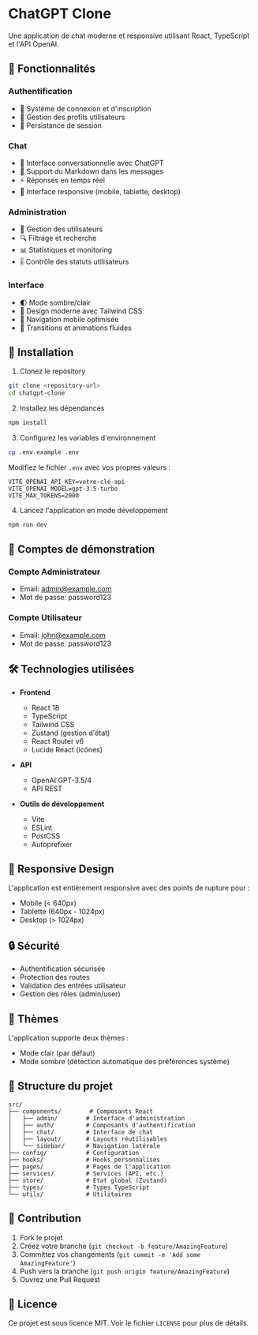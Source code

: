 # ChatGPT Clone

Une application de chat moderne et responsive utilisant React, TypeScript et l'API OpenAI.

## 🌟 Fonctionnalités

### Authentification
- 🔐 Système de connexion et d'inscription
- 👤 Gestion des profils utilisateurs
- 🔄 Persistance de session

### Chat
- 💬 Interface conversationnelle avec ChatGPT
- 📝 Support du Markdown dans les messages
- ⚡ Réponses en temps réel
- 📱 Interface responsive (mobile, tablette, desktop)

### Administration
- 👥 Gestion des utilisateurs
- 🔍 Filtrage et recherche
- 📊 Statistiques et monitoring
- 🎚️ Contrôle des statuts utilisateurs

### Interface
- 🌓 Mode sombre/clair
- 🎨 Design moderne avec Tailwind CSS
- 📱 Navigation mobile optimisée
- 🔄 Transitions et animations fluides

## 🚀 Installation

1. Clonez le repository
```bash
git clone <repository-url>
cd chatgpt-clone
```

2. Installez les dépendances
```bash
npm install
```

3. Configurez les variables d'environnement
```bash
cp .env.example .env
```
Modifiez le fichier `.env` avec vos propres valeurs :
```env
VITE_OPENAI_API_KEY=votre-clé-api
VITE_OPENAI_MODEL=gpt-3.5-turbo
VITE_MAX_TOKENS=2000
```

4. Lancez l'application en mode développement
```bash
npm run dev
```

## 🔑 Comptes de démonstration

### Compte Administrateur
- Email: admin@example.com
- Mot de passe: password123

### Compte Utilisateur
- Email: john@example.com
- Mot de passe: password123

## 🛠️ Technologies utilisées

- **Frontend**
  - React 18
  - TypeScript
  - Tailwind CSS
  - Zustand (gestion d'état)
  - React Router v6
  - Lucide React (icônes)

- **API**
  - OpenAI GPT-3.5/4
  - API REST

- **Outils de développement**
  - Vite
  - ESLint
  - PostCSS
  - Autoprefixer

## 📱 Responsive Design

L'application est entièrement responsive avec des points de rupture pour :
- Mobile (< 640px)
- Tablette (640px - 1024px)
- Desktop (> 1024px)

## 🔒 Sécurité

- Authentification sécurisée
- Protection des routes
- Validation des entrées utilisateur
- Gestion des rôles (admin/user)

## 🎨 Thèmes

L'application supporte deux thèmes :
- Mode clair (par défaut)
- Mode sombre (détection automatique des préférences système)

## 📝 Structure du projet

```
src/
├── components/        # Composants React
│   ├── admin/        # Interface d'administration
│   ├── auth/         # Composants d'authentification
│   ├── chat/         # Interface de chat
│   ├── layout/       # Layouts réutilisables
│   └── sidebar/      # Navigation latérale
├── config/           # Configuration
├── hooks/            # Hooks personnalisés
├── pages/            # Pages de l'application
├── services/         # Services (API, etc.)
├── store/            # État global (Zustand)
├── types/            # Types TypeScript
└── utils/            # Utilitaires
```

## 🤝 Contribution

1. Fork le projet
2. Créez votre branche (`git checkout -b feature/AmazingFeature`)
3. Committez vos changements (`git commit -m 'Add some AmazingFeature'`)
4. Push vers la branche (`git push origin feature/AmazingFeature`)
5. Ouvrez une Pull Request

## 📄 Licence

Ce projet est sous licence MIT. Voir le fichier `LICENSE` pour plus de détails.